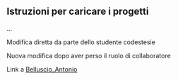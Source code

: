 ## Istruzioni per caricare i progetti

\...


Modifica diretta da parte dello studente codestesie

Nuova modifica dopo aver perso il ruolo di collaboratore

Link a [Belluscio_Antonio](Belluscio_Antonio)
